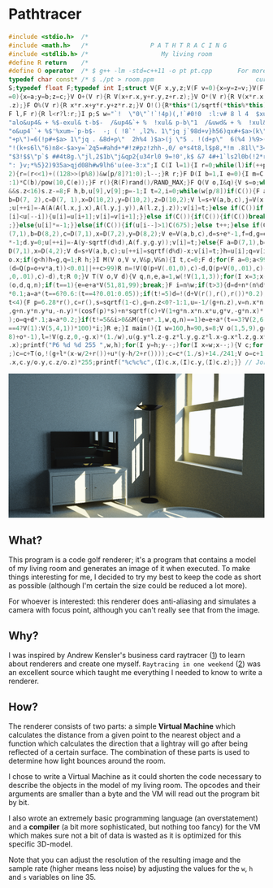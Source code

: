 # Pathtracer

```c++
#include <stdio.h>  /*                                                        */
#include <math.h>   /*                 P A T H T R A C I N G                  */
#include <stdlib.h> /*                    My living room                      */
#define R return    /*                                                        */
#define O operator  /* $ g++ -lm -std=c++11 -o pt pt.cpp       For more info: */
typedef char const* /* $ ./pt > room.ppm                            curlba.sh */
S;typedef float F;typedef int I;struct V{F x,y,z;V(F v=0){x=y=z=v;}V(F a,F b,F c
=0){x=a;y=b;z=c;}V O+(V r){R V(x+r.x,y+r.y,z+r.z);}V O*(V r){R V(x*r.x,y*r.y,z*r
.z);}F O%(V r){R x*r.x+y*r.y+z*r.z;}V O!(){R*this*(1/sqrtf(*this%*this));}};F A(
F l,F r){R l<r?l:r;}I p;S w="`!  \"0\"`!`!4p)(,!`#0!0  :l:v# 8 l 4  $xul& p-b$-"
"alo&up4& + %$-exul& t-b$-  /&up4&`+ %  !xul& p-b\"1  /&uwd& + %  !xul&$$-b$%`x"
"o&up4``+ %$'%xum~`p-b$-  -; ( !8`' ,l2%. 1\"jq j`98d+v}h56)qx#+$a>(k\"jq . 98d"
"+p\")=6(!p#+$a> 1\"jq . &8d+p\"  2h%4 )$a>(j \"5 . !(d+p\"  6(%4 )%9>(j \"q . "
"!(k+s6l\"6)n8<-$a>y=`2q5=#ahd+*#!z#pz!zhh-,0/ e*s4t8,l$p8,*!m .81l\"3<*z , .-6"
"$3!$$\"p`$ ##4t8g.\"jl,2$1b\"j&qp2{u34rl0 9=!0',k$ &7 4#+1`ls2l0b(!2*rt84l:i$%"
": }v;*%5}2)935a>qjd08h#w9lh6'u(ee-3:x";I C(I l=1){I r=0;while(l)if(++p%8&&p%8!=
2){r=(r<<1)+((128>>(p%8))&w[p/8]?1:0);l--;}R r;}F D(I b=1,I e=0){I m=C(1);R(m?-1
:1)*C(b)/pow(10,C(e));}F r(){R(F)rand()/RAND_MAX;}F Q(V o,I&q){V s=o;while(s.z>1
&&s.z<16)s.z-=8;F h,b,u[9],v[9];p=-1;I t=2,i=0;while(w[p/8])if(C()){F a=D(10,2),
b=D(7, 2),c=D(7, 1),x=D(10,2),y=D(10,2),z=D(10,2);V l=s+V(a,b,c),j=V(x,y,z)+s*-1
;u[++i]=-A(A(A(l.x,j.x),A(l.y,j.y)),A(l.z,j.z));v[i]=t;}else if(C())if(C()){if(u
[i]<u[--i]){u[i]=u[i+1];v[i]=v[i+1];}}else if(C()){if(C()){if(C())break;else{s=o
;}}else{u[i]*=-1;}}else{if(C()){if(u[i--]>1)C(675);}else t++;}else if(C()){F a=D
(7,1),b=D(8,2),c=D(7,1),x=D(7,2),y=D(8,2);V e=V(a,b,c),d=s+e*-1,f=d,g=e+V(0,x)+o
*-1;d.y=0;u[++i]=-A(y-sqrtf(d%d),A(f.y,g.y));v[i]=t;}else{F a=D(7,1),b=D(4,1),c=
D(7,1),x=D(4,2);V d=s+V(a,b,c);u[++i]=sqrtf(d%d)-x;v[i]=t;}h=u[i];q=v[i];F g=11-
o.x;if(g<h)h=g,q=1;R h;}I M(V o,V v,V&p,V&n){I t,c=0;F d;for(F a=0;a<99;a+=d)if(
(d=Q(p=o+v*a,t))<0.01||++c>99)R n=!V(Q(p+V(.01,0),c)-d,Q(p+V(0,.01),c)-d,Q(p+V(0
,0,.01),c)-d),t;R 0;}V T(V o,V d){V q,n,e,a=1,w(!V(1,1,3));for(I x=3;x--;){I t=M
(o,d,q,n);if(t==1){e=e+a*V(51,81,99);break;}F i=n%w;if(t>3){d=d+n*(n%d*-2);o=q+d
*0.1;a=a*(t==6?0.6:(t==4?0.01:0.05));if(t!=5)d=!(d+V(r(),r(),r())*0.2);}if(t>1&&
t<4){F p=6.28*r(),c=r(),s=sqrtf(1-c),g=n.z<0?-1:1,u=-1/(g+n.z),v=n.x*n.y*u;d=V(v
,g+n.y*n.y*u,-n.y)*(cosf(p)*s)+n*sqrtf(c)+V(1+g*n.x*n.x*u,g*v,-g*n.x)*(sinf(p)*s
);o=q+d*.1;a=a*0.2;}if(t!=5&&i>0&&M(q+n*.1,w,q,n)==1)e=e+a*(t==3?V(2,6,4)*100:(t
==4?V(1):V(5,4,1))*100)*i;}R e;}I main(){I w=160,h=90,s=8;V o(1,5,9),g=!(V(8,4,-
8)+o*-1),l=!V(g.z,0,-g.x)*(1./w),u(g.y*l.z-g.z*l.y,g.z*l.x-g.x*l.z,g.x*l.y-g.y*l
.x);printf("P6 %d %d 255 ",w,h);for(I y=h;y--;)for(I x=w;x--;){V c;for(I p=s;p--
;)c=c+T(o,!(g+l*(x-w/2+r())+u*(y-h/2+r())));c=c*(1./s)+14./241;V o=c+1;c=V(c.x/o
.x,c.y/o.y,c.z/o.z)*255;printf("%c%c%c",(I)c.x,(I)c.y,(I)c.z);}} // Joris Hartog
```

![A render generated by the code above](img/render.jpg "My living room")

## What?
This program is a code golf renderer; it's a program that contains a model of my
living room and generates an image of it when executed. To make things
interesting for me, I decided to try my best to keep the code as short as
possible (although I'm certain the size could be reduced a lot more).

For whoever is interested: this renderer does anti-aliasing and simulates a
camera with focus point, although you can't really see that from the image.

## Why?
I was inspired by Andrew Kensler's business card raytracer ([1]) to learn about
renderers and create one myself. `Raytracing in one weekend` ([2]) was an
excellent source which taught me everything I needed to know to write a
renderer.

## How?
The renderer consists of two parts: a simple **Virtual Machine** which calculates
the distance from a given point to the nearest object and a function which
calculates the direction that a lightray will go after being reflected of a
certain surface. The combination of these parts is used to determine how light
bounces around the room.

I chose to write a Virtual Machine as it could shorten the code necessary to
describe the objects in the model of my living room. The opcodes and their
arguments are smaller than a byte and the VM will read out the program bit by
bit.

I also wrote an extremely basic programming language (an overstatement) and a
**compiler** (a bit more sophisticated, but nothing too fancy) for the VM which
makes sure not a bit of data is wasted as it is optimized for this specific
3D-model.

Note that you can adjust the resolution of the resulting image and the
sample rate (higher means less noise) by adjusting the values for the `w`, `h`
and `s` variables on line 35.

[1]: http://fabiensanglard.net/rayTracing_back_of_business_card/
[2]: https://github.com/petershirley/raytracinginoneweekend
